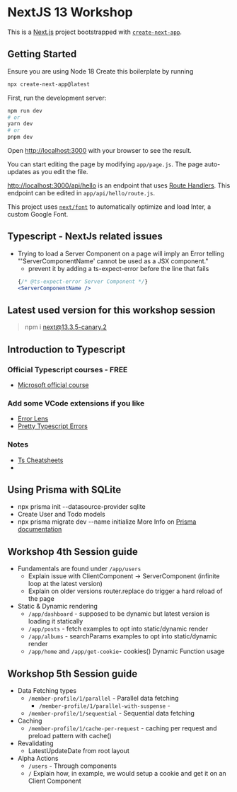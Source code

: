 # NextJS 13 Workshop

This is a [Next.js](https://nextjs.org/) project bootstrapped with [`create-next-app`](https://github.com/vercel/next.js/tree/canary/packages/create-next-app).

## Getting Started
Ensure you are using Node 18
Create this boilerplate by running
```bash
npx create-next-app@latest  
```


First, run the development server:

```bash
npm run dev
# or
yarn dev
# or
pnpm dev
```

Open [http://localhost:3000](http://localhost:3000) with your browser to see the result.

You can start editing the page by modifying `app/page.js`. The page auto-updates as you edit the file.

[http://localhost:3000/api/hello](http://localhost:3000/api/hello) is an endpoint that uses [Route Handlers](https://beta.nextjs.org/docs/routing/route-handlers). This endpoint can be edited in `app/api/hello/route.js`.

This project uses [`next/font`](https://nextjs.org/docs/basic-features/font-optimization) to automatically optimize and load Inter, a custom Google Font.
  

## Typescript - NextJs related issues
- Trying to load a Server Component on a page will imply an Error telling "'ServerComponentName' cannot be used as a JSX component."
  - prevent it by adding a ts-expect-error before the line that fails
   ```jsx 
   {/* @ts-expect-error Server Component */}
   <ServerComponentName />
   ```
## Latest used version for this workshop session
> npm i next@13.3.5-canary.2 

## Introduction to Typescript

### Official Typescript courses - FREE
- [Microsoft official course](https://learn.microsoft.com/es-es/training/paths/build-javascript-applications-typescript/)

### Add some VCode extensions if you like 
- [Error Lens](https://marketplace.visualstudio.com/items?itemName=usernamehw.errorlens)
- [Pretty Typescript Errors](https://marketplace.visualstudio.com/items?itemName=yoavbls.pretty-ts-errors)

### Notes

- [Ts Cheatsheets](https://www.typescriptlang.org/cheatsheets)
- 

## Using Prisma with SQLite 
- npx prisma init --datasource-provider sqlite
- Create User and Todo models
- npx prisma migrate dev --name initialize
More Info on [Prisma documentation](https://www.prisma.io/docs/concepts/database-connectors/sqlite)

## Workshop 4th Session guide
- Fundamentals are found under `/app/users`
  - Explain issue with ClientComponent -> ServerComponent (infinite loop at the latest version)
  - Explain on older versions router.replace do trigger a hard reload of the page
- Static & Dynamic rendering
  - `/app/dashboard` - supposed to be dynamic but latest version is loading it statically
  - `/app/posts` - fetch examples to opt into static/dynamic render
  - `/app/albums` - searchParams examples to opt into static/dynamic render
  - `/app/home` and `/app/get-cookie`- cookies() Dynamic Function usage

## Workshop 5th Session guide
- Data Fetching types
  - `/member-profile/1/parallel` - Parallel data fetching
    - `/member-profile/1/parallel-with-suspense` -  
  - `/member-profile/1/sequential` -  Sequential data fetching
- Caching
  - `/member-profile/1/cache-per-request` -  caching per request and preload pattern with cache()
- Revalidating
  - LatestUpdateDate from root layout
- Alpha Actions
  - `/users` - Through components
  - `/` Explain how, in example, we would setup a cookie and get it on an Client Component